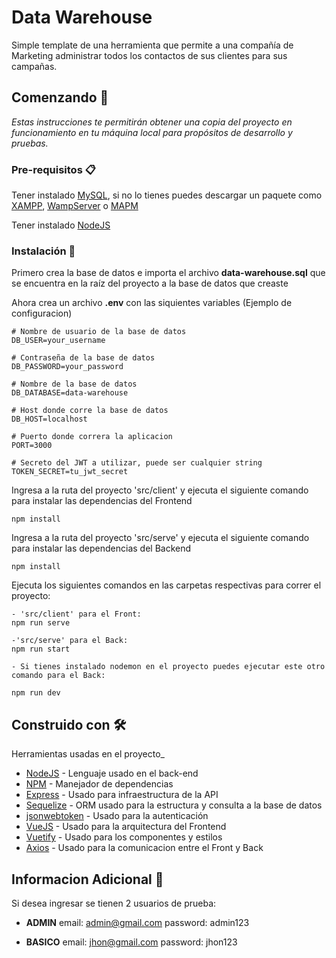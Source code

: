 # Data Warehouse

Simple template de una herramienta que permite a una compañía de Marketing administrar todos los contactos de sus clientes para sus campañas.

## Comenzando 🚀

_Estas instrucciones te permitirán obtener una copia del proyecto en funcionamiento en tu máquina local para propósitos de desarrollo y pruebas._

### Pre-requisitos 📋

Tener instalado [MySQL](https://www.mysql.com/), si no lo tienes puedes descargar un paquete como [XAMPP](https://www.apachefriends.org/es/index.html), [WampServer](https://www.wampserver.com/en/) o [MAPM](https://www.mamp.info/en/windows/)

Tener instalado [NodeJS](https://nodejs.org/en/)

### Instalación 🔧

Primero crea la base de datos e importa el archivo **data-warehouse.sql** que se encuentra en la raíz del proyecto a la base de datos que creaste

Ahora crea un archivo **.env** con las siquientes variables (Ejemplo de configuracion)

```
# Nombre de usuario de la base de datos
DB_USER=your_username

# Contraseña de la base de datos
DB_PASSWORD=your_password

# Nombre de la base de datos
DB_DATABASE=data-warehouse

# Host donde corre la base de datos
DB_HOST=localhost

# Puerto donde correra la aplicacion
PORT=3000

# Secreto del JWT a utilizar, puede ser cualquier string
TOKEN_SECRET=tu_jwt_secret
```

Ingresa a la ruta del proyecto 'src/client' y ejecuta el siguiente comando para instalar las dependencias del Frontend

```
npm install
```

Ingresa a la ruta del proyecto 'src/serve' y ejecuta el siguiente comando para instalar las dependencias del Backend

```
npm install
```

Ejecuta los siguientes comandos en las carpetas respectivas para correr el proyecto:

```
- 'src/client' para el Front:
npm run serve

-'src/serve' para el Back:
npm run start

- Si tienes instalado nodemon en el proyecto puedes ejecutar este otro comando para el Back:

npm run dev
```

## Construido con 🛠️

Herramientas usadas en el proyecto\_

- [NodeJS](https://nodejs.org/en/) - Lenguaje usado en el back-end
- [NPM](https://www.npmjs.com/) - Manejador de dependencias
- [Express](https://expressjs.com/es/) - Usado para infraestructura de la API
- [Sequelize](https://sequelize.org/) - ORM usado para la estructura y consulta a la base de datos
- [jsonwebtoken](https://jwt.io/) - Usado para la autenticación
- [VueJS](https://vuejs.org/) - Usado para la arquitectura del Frontend
- [Vuetify](https://vuetifyjs.com/en/) - Usado para los componentes y estilos
- [Axios](https://github.com/axios/axios) - Usado para la comunicacion entre el Front y Back

## Informacion Adicional 📖

Si desea ingresar se tienen 2 usuarios de prueba:

- **ADMIN**
  email: admin@gmail.com
  password: admin123

- **BASICO**
  email: jhon@gmail.com
  password: jhon123
